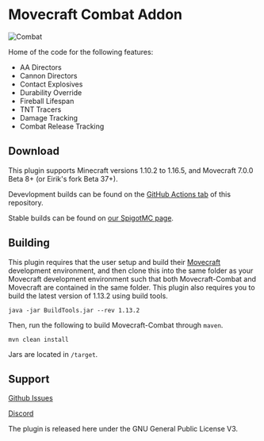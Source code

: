 # Movecraft Combat Addon
![Combat](https://github.com/TylerS1066/Movecraft-Combat/actions/workflows/maven.yml/badge.svg)

Home of the code for the following features:
 - AA Directors
 - Cannon Directors
 - Contact Explosives
 - Durability Override
 - Fireball Lifespan
 - TNT Tracers
 - Damage Tracking
 - Combat Release Tracking

## Download

This plugin supports Minecraft versions 1.10.2 to 1.16.5, and Movecraft 7.0.0 Beta 8+ (or Eirik's fork Beta 37+).

Devevlopment builds can be found on the [GitHub Actions tab](https://github.com/TylerS1066/Movecraft-Combat/actions) of this repository.

Stable builds can be found on [our SpigotMC page](https://www.spigotmc.org/resources/movecraft-combat.81574/).

## Building
This plugin requires that the user setup and build their [Movecraft](https://github.com/APDevTeam/Movecraft) development environment, and then clone this into the same folder as your Movecraft development environment such that both Movecraft-Combat and Movecraft are contained in the same folder.  This plugin also requires you to build the latest version of 1.13.2 using build tools.

```
java -jar BuildTools.jar --rev 1.13.2
```

Then, run the following to build Movecraft-Combat through `maven`.
```
mvn clean install
```
Jars are located in `/target`.


## Support
[Github Issues](https://github.com/TylerS1066/Movecraft-Combat/issues)

[Discord](http://bit.ly/JoinAP-Dev)

The plugin is released here under the GNU General Public License V3. 
